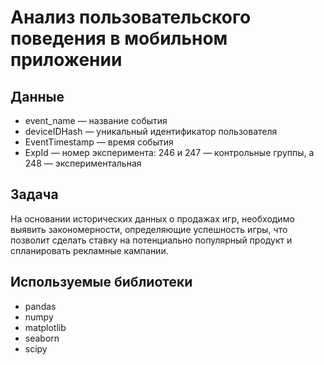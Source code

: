 # Анализ пользовательского поведения в мобильном приложении

## Данные

* event_name — название события
* deviceIDHash — уникальный идентификатор пользователя
* EventTimestamp — время события
* ExpId — номер эксперимента: 246 и 247 — контрольные группы, а 248 — экспериментальная

 

## Задача

На основании исторических данных о продажах игр, необходимо выявить закономерности, определяющие успешность игры, что позволит сделать ставку на потенциально популярный продукт и спланировать рекламные кампании.

## Используемые библиотеки

* pandas
* numpy
* matplotlib
* seaborn
* scipy
